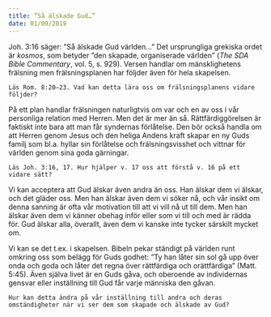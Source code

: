 ```yaml
---
title: ”Så älskade Gud…”
date: 01/09/2019
---
```


Joh. 3:16 säger: ”Så älskade Gud världen…” Det ursprungliga grekiska ordet är _kosmos_, som betyder ”den skapade, organiserade världen” (_The_ _SDA Bible Commentary_, vol. 5, s. 929). Versen handlar om mänsklighetens frälsning men frälsningsplanen har följder även för hela skapelsen.

`Läs Rom. 8:20–23. Vad kan detta lära oss om frälsningsplanens vidare följder?`

På ett plan handlar frälsningen naturligtvis om var och en av oss i vår personliga relation med Herren. Men det är mer än så. Rättfärdiggörelsen är faktiskt inte bara att man får syndernas förlåtelse. Den bör också handla om att Herren genom Jesus och den heliga Andens kraft skapar en ny Guds familj som bl.a. hyllar sin förlåtelse och frälsningsvisshet och vittnar för världen genom sina goda gärningar.

`Läs Joh. 3:16, 17. Hur hjälper v. 17 oss att förstå v. 16 på ett vidare sätt?`

Vi kan acceptera att Gud älskar även andra än oss. Han älskar dem vi älskar, och det gläder oss. Men han älskar även dem vi söker nå, och vår insikt om denna sanning är ofta vår motivation till att vi vill nå ut till dem. Men han älskar även dem vi känner obehag inför eller som vi till och med är rädda för. Gud älskar alla, överallt, även dem vi kanske inte tycker särskilt mycket om.

Vi kan se det t.ex. i skapelsen. Bibeln pekar ständigt på världen runt omkring oss som belägg för Guds godhet: ”Ty han låter sin sol gå upp över onda och goda och låter det regna över rättfärdiga och orättfärdiga” (Matt. 5:45). Även själva livet är en Guds gåva, och oberoende av individernas gensvar eller inställning till Gud får varje människa den gåvan.

`Hur kan detta ändra på vår inställning till andra och deras omständigheter när vi ser dem som skapade och älskade av Gud?`